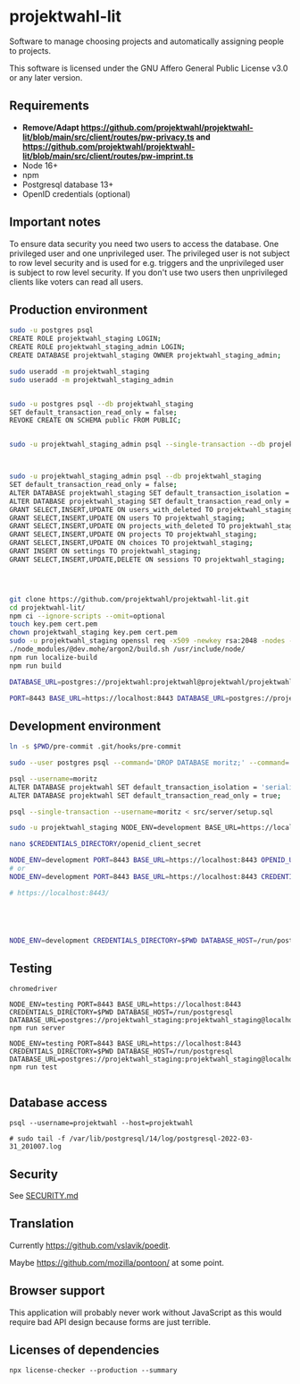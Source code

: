 <!--
/*
projektwahl-lit is a software to manage choosing projects and automatically assigning people to projects.
Copyright (C) 2021 Moritz Hedtke

This program is free software: you can redistribute it and/or modify
it under the terms of the GNU Affero General Public License as published
by the Free Software Foundation, either version 3 of the License, or
(at your option) any later version.

This program is distributed in the hope that it will be useful,
but WITHOUT ANY WARRANTY; without even the implied warranty of
MERCHANTABILITY or FITNESS FOR A PARTICULAR PURPOSE. See the
GNU Affero General Public License for more details.

You should have received a copy of the GNU Affero General Public License
along with this program. If not, see https://www.gnu.org/licenses/.
*/
/*!
https://github.com/projektwahl/projektwahl-lit
SPDX-License-Identifier: AGPL-3.0-or-later
SPDX-FileCopyrightText: 2021 Moritz Hedtke <Moritz.Hedtke@t-online.de>
*/
-->

# projektwahl-lit

Software to manage choosing projects and automatically assigning people to projects.

This software is licensed under the GNU Affero General Public License v3.0 or any later version.

## Requirements

- **Remove/Adapt https://github.com/projektwahl/projektwahl-lit/blob/main/src/client/routes/pw-privacy.ts and https://github.com/projektwahl/projektwahl-lit/blob/main/src/client/routes/pw-imprint.ts**
- Node 16+
- npm
- Postgresql database 13+
- OpenID credentials (optional)

## Important notes

To ensure data security you need two users to access the database. One privileged user and one unprivileged user. The privileged user is not subject to row level security and is used for e.g. triggers and the unprivileged user is subject to row level security. If you don't use two users then unprivileged clients like voters can read all users.

## Production environment

```bash
sudo -u postgres psql
CREATE ROLE projektwahl_staging LOGIN;
CREATE ROLE projektwahl_staging_admin LOGIN;
CREATE DATABASE projektwahl_staging OWNER projektwahl_staging_admin;

sudo useradd -m projektwahl_staging
sudo useradd -m projektwahl_staging_admin


sudo -u postgres psql --db projektwahl_staging
SET default_transaction_read_only = false;
REVOKE CREATE ON SCHEMA public FROM PUBLIC;


sudo -u projektwahl_staging_admin psql --single-transaction --db projektwahl_staging < src/server/setup.sql



sudo -u projektwahl_staging_admin psql --db projektwahl_staging
SET default_transaction_read_only = false;
ALTER DATABASE projektwahl_staging SET default_transaction_isolation = 'serializable';
ALTER DATABASE projektwahl_staging SET default_transaction_read_only = true;
GRANT SELECT,INSERT,UPDATE ON users_with_deleted TO projektwahl_staging;
GRANT SELECT,INSERT,UPDATE ON users TO projektwahl_staging;
GRANT SELECT,INSERT,UPDATE ON projects_with_deleted TO projektwahl_staging;
GRANT SELECT,INSERT,UPDATE ON projects TO projektwahl_staging;
GRANT SELECT,INSERT,UPDATE ON choices TO projektwahl_staging;
GRANT INSERT ON settings TO projektwahl_staging;
GRANT SELECT,INSERT,UPDATE,DELETE ON sessions TO projektwahl_staging;




git clone https://github.com/projektwahl/projektwahl-lit.git
cd projektwahl-lit/
npm ci --ignore-scripts --omit=optional
touch key.pem cert.pem
chown projektwahl_staging key.pem cert.pem 
sudo -u projektwahl_staging openssl req -x509 -newkey rsa:2048 -nodes -sha256 -subj '/CN=localhost' -keyout key.pem -out cert.pem
./node_modules/@dev.mohe/argon2/build.sh /usr/include/node/
npm run localize-build
npm run build

DATABASE_URL=postgres://projektwahl:projektwahl@projektwahl/projektwahl node --enable-source-maps dist/setup.js

PORT=8443 BASE_URL=https://localhost:8443 DATABASE_URL=postgres://projektwahl:projektwahl@projektwahl/projektwahl CREDENTIALS_DIRECTORY=$PWD node  --enable-source-maps dist/server.js

```

## Development environment

```bash
ln -s $PWD/pre-commit .git/hooks/pre-commit

sudo --user postgres psql --command='DROP DATABASE moritz;' --command='CREATE DATABASE moritz;'

psql --username=moritz
ALTER DATABASE projektwahl SET default_transaction_isolation = 'serializable';
ALTER DATABASE projektwahl SET default_transaction_read_only = true;

psql --single-transaction --username=moritz < src/server/setup.sql

sudo -u projektwahl_staging NODE_ENV=development BASE_URL=https://localhost:8443 DATABASE_HOST=/run/postgresql DATABASE_URL=postgres://projektwahl_staging:projektwahl_staging@localhost/projektwahl_staging npm run setup

nano $CREDENTIALS_DIRECTORY/openid_client_secret

NODE_ENV=development PORT=8443 BASE_URL=https://localhost:8443 OPENID_URL=openid_url CLIENT_ID=client_id CREDENTIALS_DIRECTORY=$PWD npm run server
# or
NODE_ENV=development PORT=8443 BASE_URL=https://localhost:8443 CREDENTIALS_DIRECTORY=$PWD DATABASE_HOST=/run/postgresql DATABASE_URL=postgres://projektwahl_staging:projektwahl_staging@localhost/projektwahl_staging npm run server

# https://localhost:8443/





NODE_ENV=development CREDENTIALS_DIRECTORY=$PWD DATABASE_HOST=/run/postgresql DATABASE_URL=postgres://projektwahl_staging:projektwahl_staging@localhost/projektwahl_staging npm run evaluate
```

## Testing

```
chromedriver

NODE_ENV=testing PORT=8443 BASE_URL=https://localhost:8443 CREDENTIALS_DIRECTORY=$PWD DATABASE_HOST=/run/postgresql DATABASE_URL=postgres://projektwahl_staging:projektwahl_staging@localhost/projektwahl_staging npm run server

NODE_ENV=testing PORT=8443 BASE_URL=https://localhost:8443 CREDENTIALS_DIRECTORY=$PWD DATABASE_HOST=/run/postgresql DATABASE_URL=postgres://projektwahl_staging:projektwahl_staging@localhost/projektwahl_staging npm run test


```

## Database access

```
psql --username=projektwahl --host=projektwahl

# sudo tail -f /var/lib/postgresql/14/log/postgresql-2022-03-31_201007.log
```

## Security

See [SECURITY.md](SECURITY.md)

## Translation

Currently https://github.com/vslavik/poedit.

Maybe https://github.com/mozilla/pontoon/ at some point.

## Browser support

This application will probably never work without JavaScript as this would require bad API design because forms are just terrible.

## Licenses of dependencies

```
npx license-checker --production --summary
```

